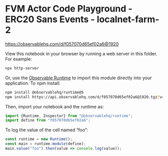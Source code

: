 # FVM Actor Code Playground - ERC20 Sans Events - localnet-farm-2

https://observablehq.com/d/f057070d65ef02a6@1920

View this notebook in your browser by running a web server in this folder. For
example:

~~~sh
npx http-server
~~~

Or, use the [Observable Runtime](https://github.com/observablehq/runtime) to
import this module directly into your application. To npm install:

~~~sh
npm install @observablehq/runtime@5
npm install https://api.observablehq.com/d/f057070d65ef02a6@1920.tgz?v=3
~~~

Then, import your notebook and the runtime as:

~~~js
import {Runtime, Inspector} from "@observablehq/runtime";
import define from "f057070d65ef02a6";
~~~

To log the value of the cell named “foo”:

~~~js
const runtime = new Runtime();
const main = runtime.module(define);
main.value("foo").then(value => console.log(value));
~~~
